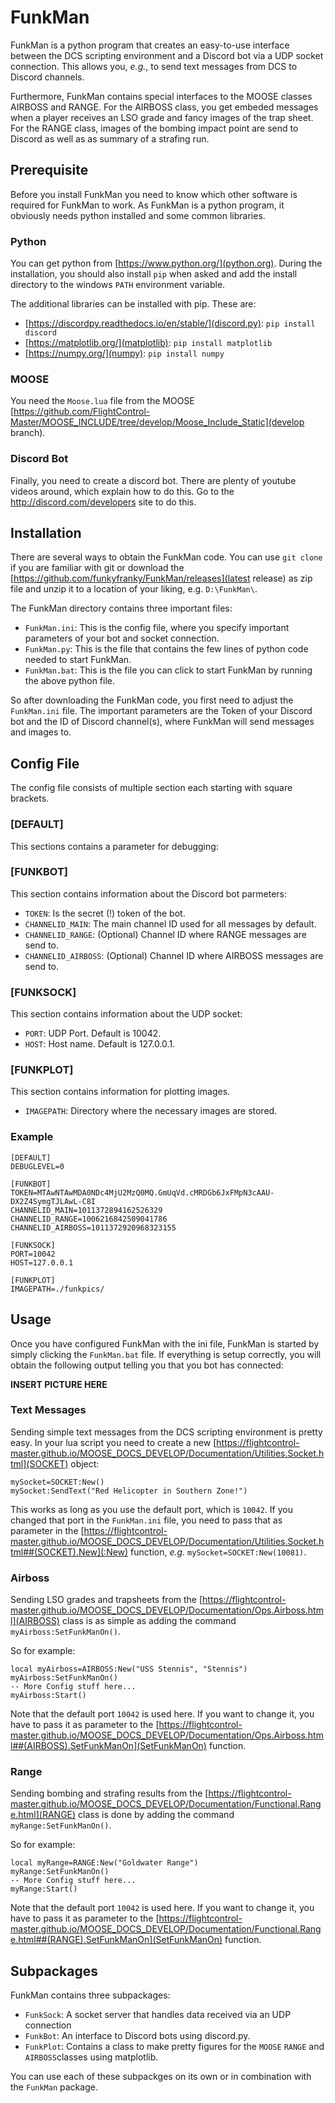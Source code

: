 # FunkMan
 FunkMan is a python program that creates an easy-to-use interface between the DCS scripting environment and a Discord bot via a UDP socket connection.
 This allows you, *e.g.*, to send text messages from DCS to Discord channels.
 
 Furthermore, FunkMan contains special interfaces to the MOOSE classes AIRBOSS and RANGE. For the AIRBOSS class, you get embeded messages when a player receives an LSO
 grade and fancy images of the trap sheet. For the RANGE class, images of the bombing impact point are send to Discord as well as as summary of a strafing run.

## Prerequisite
Before you install FunkMan you need to know which other software is required for FunkMan to work. As FunkMan is a python program, it obviously needs python installed and some common libraries.

### Python
You can get python from [https://www.python.org/](python.org). During the installation, you should also install `pip` when asked and add the install directory to the windows `PATH` environment variable.

The additional libraries can be installed with pip. These are:
- [https://discordpy.readthedocs.io/en/stable/](discord.py): `pip install discord`
- [https://matplotlib.org/](matplotlib): `pip install matplotlib`
- [https://numpy.org/](numpy): `pip install numpy`

### MOOSE
You need the `Moose.lua` file from the MOOSE [https://github.com/FlightControl-Master/MOOSE_INCLUDE/tree/develop/Moose_Include_Static](develop branch).

### Discord Bot
Finally, you need to create a discord bot. There are plenty of youtube videos around, which explain how to do this.
Go to the http://discord.com/developers site to do this.


## Installation
There are several ways to obtain the FunkMan code. You can use `git clone` if you are familiar with git
or download the [https://github.com/funkyfranky/FunkMan/releases](latest release) as zip file and unzip
it to a location of your liking, e.g. `D:\FunkMan\`.

The FunkMan directory contains three important files:
- `FunkMan.ini`: This is the config file, where you specify important parameters of your bot and socket connection.
- `FunkMan.py`: This is the file that contains the few lines of python code needed to start FunkMan.
- `FunkMan.bat`: This is the file you can click to start FunkMan by running the above python file.

So after downloading the FunkMan code, you first need to adjust the `FunkMan.ini` file. The important parameters
are the Token of your Discord bot and the ID of Discord channel(s), where FunkMan will send messages and images to.

## Config File
The config file consists of multiple section each starting with square brackets.

### [DEFAULT]
This sections contains a parameter for debugging:

### [FUNKBOT]
This section contains information about the Discord bot parmeters:
- `TOKEN`: Is the secret (!) token of the bot.
- `CHANNELID_MAIN`: The main channel ID used for all messages by default.
- `CHANNELID_RANGE`: (Optional) Channel ID where RANGE messages are send to.
- `CHANNELID_AIRBOSS`: (Optional) Channel ID where AIRBOSS messages are send to.

### [FUNKSOCK]
This section contains information about the UDP socket:
- `PORT`: UDP Port. Default is 10042.
- `HOST`: Host name. Default is 127.0.0.1.

### [FUNKPLOT]
This section contains information for plotting images.
- `IMAGEPATH`: Directory where the necessary images are stored.

### Example
```
[DEFAULT]
DEBUGLEVEL=0

[FUNKBOT]
TOKEN=MTAwNTAwMDA0NDc4MjU2MzQ0MQ.GmUqVd.cMRDGb6JxFMpN3cAAU-DX2Z4SymgTJLAwL-C8I
CHANNELID_MAIN=1011372894162526329
CHANNELID_RANGE=1006216842509041786
CHANNELID_AIRBOSS=1011372920968323155

[FUNKSOCK]
PORT=10042
HOST=127.0.0.1

[FUNKPLOT]
IMAGEPATH=./funkpics/
```

## Usage
Once you have configured FunkMan with the ini file, FunkMan is started by simply clicking the `FunkMan.bat` file.
If everything is setup correctly, you will obtain the following output telling you that you bot has connected:

**INSERT PICTURE HERE**

### Text Messages
Sending simple text messages from the DCS scripting environment is pretty easy.
In your lua script you need to create a new [https://flightcontrol-master.github.io/MOOSE_DOCS_DEVELOP/Documentation/Utilities.Socket.html](SOCKET) object:
```
mySocket=SOCKET:New()
mySocket:SendText("Red Helicopter in Southern Zone!")
```
This works as long as you use the default port, which is `10042`. If you changed that port in the `FunkMan.ini` file,
you need to pass that as parameter in the [https://flightcontrol-master.github.io/MOOSE_DOCS_DEVELOP/Documentation/Utilities.Socket.html##(SOCKET).New](:New) function, *e.g.* `mySocket=SOCKET:New(10081)`.

### Airboss
Sending LSO grades and trapsheets from the [https://flightcontrol-master.github.io/MOOSE_DOCS_DEVELOP/Documentation/Ops.Airboss.html](AIRBOSS) class is as simple as adding the command
`myAirboss:SetFunkManOn()`.

So for example:
```
local myAirboss=AIRBOSS:New("USS Stennis", "Stennis")
myAirboss:SetFunkManOn()
-- More Config stuff here...
myAirboss:Start()
```

Note that the default port `10042` is used here. If you want to change it, you have to pass it as parameter to the [https://flightcontrol-master.github.io/MOOSE_DOCS_DEVELOP/Documentation/Ops.Airboss.html##(AIRBOSS).SetFunkManOn](SetFunkManOn) function.

### Range
Sending bombing and strafing results from the [https://flightcontrol-master.github.io/MOOSE_DOCS_DEVELOP/Documentation/Functional.Range.html](RANGE) class is done by adding the command
`myRange:SetFunkManOn()`.

So for example:
```
local myRange=RANGE:New("Goldwater Range")
myRange:SetFunkManOn()
-- More Config stuff here...
myRange:Start()
```

Note that the default port `10042` is used here. If you want to change it, you have to pass it as parameter to the [https://flightcontrol-master.github.io/MOOSE_DOCS_DEVELOP/Documentation/Functional.Range.html##(RANGE).SetFunkManOn](SetFunkManOn) function.

## Subpackages
FunkMan contains three subpackages:
- `FunkSock`: A socket server that handles data received via an UDP connection
- `FunkBot`: An interface to Discord bots using discord.py.
- `FunkPlot`: Contains a class to make pretty figures for the `MOOSE` `RANGE` and `AIRBOSS`classes using matplotlib.

You can use each of these subpackges on its own or in combination with the `FunkMan` package.
